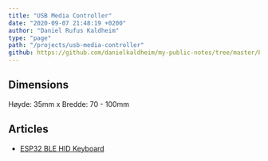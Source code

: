 ```yaml
---
title: "USB Media Controller"
date: "2020-09-07 21:48:19 +0200"
author: "Daniel Rufus Kaldheim"
type: "page"
path: "/projects/usb-media-controller"
github: https://github.com/danielkaldheim/my-public-notes/tree/master/Projects/USB%20Media%20Controller
---
```



## Dimensions

Høyde: 35mm x Bredde: 70 - 100mm

## Articles

- [ESP32 BLE HID Keyboard](https://www.hackster.io/user0448083246/esp32-ble-hid-keyboard-37a103)
